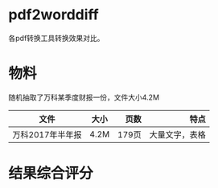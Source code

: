 # pdf2worddiff
各pdf转换工具转换效果对比。


# 物料
随机抽取了万科某季度财报一份，文件大小4.2M

|文件         | 大小           | 页数  | 特点  |
| ------------- |:-------------:| -----:|-----:|
| 万科2017年半年报      | 4.2M | 179页 | 大量文字，表格  |


# 结果综合评分
